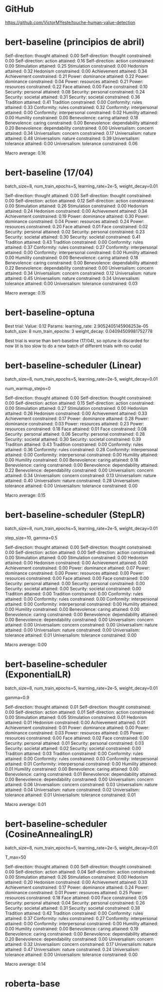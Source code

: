 # GitHub

https://github.com/VictorMYeste/touche-human-value-detection

# bert-baseline (principios de abril)

Self-direction: thought attained:       0.00
Self-direction: thought constrained:    0.00
Self-direction: action attained:        0.16
Self-direction: action constrained:     0.00
Stimulation attained:                   0.25
Stimulation constrained:                0.00
Hedonism attained:                      0.32
Hedonism constrained:                   0.00
Achievement attained:                   0.34
Achievement constrained:                0.21
Power: dominance attained:              0.22
Power: dominance constrained:           0.04
Power: resources attained:              0.21
Power: resources constrained:           0.22
Face attained:                          0.00
Face constrained:                       0.10
Security: personal attained:            0.08
Security: personal constrained:         0.24
Security: societal attained:            0.31
Security: societal constrained:         0.36
Tradition attained:                     0.41
Tradition constrained:                  0.00
Conformity: rules attained:             0.33
Conformity: rules constrained:          0.32
Conformity: interpersonal attained:     0.00
Conformity: interpersonal constrained:  0.02
Humility attained:                      0.00
Humility constrained:                   0.00
Benevolence: caring attained:           0.18
Benevolence: caring constrained:        0.00
Benevolence: dependability attained:    0.20
Benevolence: dependability constrained: 0.00
Universalism: concern attained:         0.34
Universalism: concern constrained:      0.17
Universalism: nature attained:          0.48
Universalism: nature constrained:       0.39
Universalism: tolerance attained:       0.00
Universalism: tolerance constrained:    0.06

Macro average:                          0.16

# bert-baseline (17/04)

batch_size=8, num_train_epochs=5, learning_rate=2e-5, weight_decay=0.01

Self-direction: thought attained:       0.00
Self-direction: thought constrained:    0.00
Self-direction: action attained:        0.12
Self-direction: action constrained:     0.00
Stimulation attained:                   0.26
Stimulation constrained:                0.00
Hedonism attained:                      0.24
Hedonism constrained:                   0.00
Achievement attained:                   0.34
Achievement constrained:                0.19
Power: dominance attained:              0.30
Power: dominance constrained:           0.04
Power: resources attained:              0.24
Power: resources constrained:           0.20
Face attained:                          0.01
Face constrained:                       0.02
Security: personal attained:            0.02
Security: personal constrained:         0.23
Security: societal attained:            0.30
Security: societal constrained:         0.41
Tradition attained:                     0.43
Tradition constrained:                  0.00
Conformity: rules attained:             0.37
Conformity: rules constrained:          0.27
Conformity: interpersonal attained:     0.00
Conformity: interpersonal constrained:  0.00
Humility attained:                      0.00
Humility constrained:                   0.00
Benevolence: caring attained:           0.18
Benevolence: caring constrained:        0.00
Benevolence: dependability attained:    0.22
Benevolence: dependability constrained: 0.00
Universalism: concern attained:         0.34
Universalism: concern constrained:      0.12
Universalism: nature attained:          0.45
Universalism: nature constrained:       0.34
Universalism: tolerance attained:       0.00
Universalism: tolerance constrained:    0.03

Macro average:                          0.15

# bert-baseline-optuna

Best trial:
  Value: 0.12
  Params:
    learning_rate: 2.9052405145906253e-05
    batch_size: 8
    num_train_epochs: 3
    weight_decay: 0.04094509981752778

Best trial is worse than bert-baseline (17/04), so optune is discarded for now (it is too slow to do a new batch of different trials with no cuda)

# bert-baseline-scheduler (Linear)

batch_size=8, num_train_epochs=5, learning_rate=2e-5, weight_decay=0.01

num_warmup_steps=0

Self-direction: thought attained:       0.00
Self-direction: thought constrained:    0.00
Self-direction: action attained:        0.15
Self-direction: action constrained:     0.00
Stimulation attained:                   0.27
Stimulation constrained:                0.00
Hedonism attained:                      0.26
Hedonism constrained:                   0.00
Achievement attained:                   0.33
Achievement constrained:                0.17
Power: dominance attained:              0.28
Power: dominance constrained:           0.03
Power: resources attained:              0.23
Power: resources constrained:           0.18
Face attained:                          0.01
Face constrained:                       0.08
Security: personal attained:            0.06
Security: personal constrained:         0.28
Security: societal attained:            0.30
Security: societal constrained:         0.39
Tradition attained:                     0.43
Tradition constrained:                  0.00
Conformity: rules attained:             0.36
Conformity: rules constrained:          0.28
Conformity: interpersonal attained:     0.00
Conformity: interpersonal constrained:  0.00
Humility attained:                      0.00
Humility constrained:                   0.00
Benevolence: caring attained:           0.18
Benevolence: caring constrained:        0.00
Benevolence: dependability attained:    0.22
Benevolence: dependability constrained: 0.00
Universalism: concern attained:         0.34
Universalism: concern constrained:      0.13
Universalism: nature attained:          0.40
Universalism: nature constrained:       0.28
Universalism: tolerance attained:       0.00
Universalism: tolerance constrained:    0.00

Macro average:                          0.15

# bert-baseline-scheduler (StepLR)

batch_size=8, num_train_epochs=5, learning_rate=2e-5, weight_decay=0.01

step_size=10, gamma=0.5

Self-direction: thought attained:       0.00
Self-direction: thought constrained:    0.00
Self-direction: action attained:        0.00
Self-direction: action constrained:     0.00
Stimulation attained:                   0.00
Stimulation constrained:                0.00
Hedonism attained:                      0.00
Hedonism constrained:                   0.00
Achievement attained:                   0.00
Achievement constrained:                0.00
Power: dominance attained:              0.07
Power: dominance constrained:           0.00
Power: resources attained:              0.00
Power: resources constrained:           0.00
Face attained:                          0.00
Face constrained:                       0.00
Security: personal attained:            0.00
Security: personal constrained:         0.00
Security: societal attained:            0.00
Security: societal constrained:         0.00
Tradition attained:                     0.00
Tradition constrained:                  0.00
Conformity: rules attained:             0.00
Conformity: rules constrained:          0.00
Conformity: interpersonal attained:     0.00
Conformity: interpersonal constrained:  0.00
Humility attained:                      0.00
Humility constrained:                   0.00
Benevolence: caring attained:           0.00
Benevolence: caring constrained:        0.00
Benevolence: dependability attained:    0.00
Benevolence: dependability constrained: 0.00
Universalism: concern attained:         0.00
Universalism: concern constrained:      0.00
Universalism: nature attained:          0.00
Universalism: nature constrained:       0.00
Universalism: tolerance attained:       0.01
Universalism: tolerance constrained:    0.00

Macro average:                          0.00

# bert-baseline-scheduler (ExponentialLR)

batch_size=8, num_train_epochs=5, learning_rate=2e-5, weight_decay=0.01

gamma=0.9

Self-direction: thought attained:       0.01
Self-direction: thought constrained:    0.00
Self-direction: action attained:        0.01
Self-direction: action constrained:     0.00
Stimulation attained:                   0.05
Stimulation constrained:                0.01
Hedonism attained:                      0.01
Hedonism constrained:                   0.00
Achievement attained:                   0.01
Achievement constrained:                0.01
Power: dominance attained:              0.00
Power: dominance constrained:           0.03
Power: resources attained:              0.05
Power: resources constrained:           0.00
Face attained:                          0.02
Face constrained:                       0.00
Security: personal attained:            0.01
Security: personal constrained:         0.03
Security: societal attained:            0.02
Security: societal constrained:         0.00
Tradition attained:                     0.03
Tradition constrained:                  0.00
Conformity: rules attained:             0.00
Conformity: rules constrained:          0.03
Conformity: interpersonal attained:     0.01
Conformity: interpersonal constrained:  0.00
Humility attained:                      0.01
Humility constrained:                   0.00
Benevolence: caring attained:           0.00
Benevolence: caring constrained:        0.01
Benevolence: dependability attained:    0.00
Benevolence: dependability constrained: 0.00
Universalism: concern attained:         0.06
Universalism: concern constrained:      0.03
Universalism: nature attained:          0.04
Universalism: nature constrained:       0.02
Universalism: tolerance attained:       0.01
Universalism: tolerance constrained:    0.01

Macro average:                          0.01

# bert-baseline-scheduler (CosineAnnealingLR)

batch_size=8, num_train_epochs=5, learning_rate=2e-5, weight_decay=0.01

T_max=50

Self-direction: thought attained:       0.00
Self-direction: thought constrained:    0.00
Self-direction: action attained:        0.04
Self-direction: action constrained:     0.00
Stimulation attained:                   0.26
Stimulation constrained:                0.00
Hedonism attained:                      0.20
Hedonism constrained:                   0.00
Achievement attained:                   0.33
Achievement constrained:                0.17
Power: dominance attained:              0.24
Power: dominance constrained:           0.01
Power: resources attained:              0.25
Power: resources constrained:           0.18
Face attained:                          0.00
Face constrained:                       0.05
Security: personal attained:            0.04
Security: personal constrained:         0.26
Security: societal attained:            0.31
Security: societal constrained:         0.38
Tradition attained:                     0.42
Tradition constrained:                  0.00
Conformity: rules attained:             0.37
Conformity: rules constrained:          0.27
Conformity: interpersonal attained:     0.00
Conformity: interpersonal constrained:  0.00
Humility attained:                      0.00
Humility constrained:                   0.00
Benevolence: caring attained:           0.19
Benevolence: caring constrained:        0.00
Benevolence: dependability attained:    0.20
Benevolence: dependability constrained: 0.00
Universalism: concern attained:         0.32
Universalism: concern constrained:      0.17
Universalism: nature attained:          0.47
Universalism: nature constrained:       0.24
Universalism: tolerance attained:       0.00
Universalism: tolerance constrained:    0.00

Macro average:                          0.14

# roberta-base

